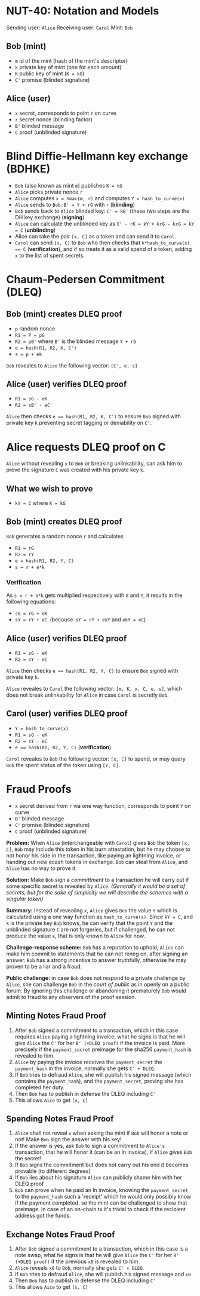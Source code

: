 # NUT-40: Notation and Models

Sending user: `Alice`
Receiving user: `Carol`
Mint: `Bob`

## Bob (mint)

- `m` id of the mint (hash of the mint's descriptor)
- `k` private key of mint (one for each amount)
- `K` public key of mint (`K = kG`)
- `C'` promise (blinded signature)

## Alice (user)

- `x` secret, corresponds to point `Y` on curve
- `r` secret nonce (blinding factor)
- `B'` blinded message
- `C` proof (unblinded signature)

# Blind Diffie-Hellmann key exchange (BDHKE)

- `Bob` (also known as mint `m`) publishes `K = kG`
- `Alice` picks private nonce `r`
- `Alice` computes `x = hmac(m, r)` and computes `Y = hash_to_curve(x)`
- `Alice` sends to `Bob`: `B' = Y + rG` with `r` (**blinding**)
- `Bob` sends back to `Alice` blinded key: `C' = kB'` (these two steps are the DH key exchange) (**signing**)
- `Alice` can calculate the unblinded key as `C' - rK = kY + krG - krG = kY = C` (**unblinding**)
- Alice can take the pair `[x, C]` as a token and can send it to `Carol`.
- `Carol` can send `[x, C]` to `Bob` who then checks that `k*hash_to_curve(x) == C` (**verification**), and if so treats it as a valid spend of a token, adding `x`  to the list of spent secrets.

# Chaum-Pedersen Commitment (DLEQ)

## Bob (mint) creates DLEQ proof
- `p` random nonce
- `R1 = P = pG`
- `R2 = pB'` where `B'` is the blinded message `Y + rG`
- `e = hash(R1, R2, K, C')`
- `s = p + ek`

`Bob` reveales to `Alice` the following vector: `[C', e, s]`

## Alice (user) verifies DLEQ proof
- `R1 = sG - eK`
- `R2 = sB' - eC'`

`Alice` then checks `e == hash(R1, R2, K, C')` to ensure `Bob` signed with private key `k` preventing secret tagging or deniability on `C'`.

# Alice requests DLEQ proof on C

`Alice` without revealing `x` to `Bob` or breaking unlinkability, can ask him to prove the signature `C` was created with his private key `k`.

## What we wish to prove

- `kY = C` where `K = kG`

## Bob (mint) creates DLEQ proof

`Bob` generates a random nonce `r` and calculates

- `R1 = rG`
- `R2 = rY`
- `e = hash(R1, R2, Y, C)`
- `s = r + e*k`

### Verification

As `s = r + e*k` gets multiplied respectively with `G` and `Y`, it results in the following equations:

- `sG = rG + eK`
- `sY = rY + eC `(because` sY = rY + ekY` and `ekY = eC`)

## Alice (user) verifies DLEQ proof

- `R1 = sG - eK`
- `R2 = sY - eC`

`Alice` then checks `e == hash(R1, R2, Y, C)` to ensure `Bob` signed with private key `k`.

`Alice` reveales to `Carol` the following vector: `[m, K, x, C, e, s]`, which does not break unlinkability for `Alice` in case `Carol` is secretly `Bob`.


## Carol (user) verifies DLEQ proof
- `Y = hash_to_curve(x)`
- `R1 = sG - eK`
- `R2 = sY - eC`
- `e == hash(R1, R2, Y, C)` (**verification**)

`Carol` reveales to `Bob` the following vector: `[x, C]` to spend, or may query `Bob` the spent status of the token using `[Y, C]`.

# Fraud Proofs

- `x` secret derived from `r` via one way function, corresponds to point `Y` on curve
- `B'` blinded message
- `C'` promise (blinded signature)
- `C` proof (unblinded signature)

**Problem:** When `Alice` (interchangeable with `Carol`) gives `Bob` the token `[x, C]`, `Bob` may include this token in his burn attestation, but he may choose to not honor his side in the transaction, like paying an lightning invoice, or handing out new ecash tokens in exchange. `Bob` can steal from `Alice`, and `Alice` has no way to prove it.

**Solution:** Make `Bob` sign a *committment* to a transaction he will carry out if some specific secret is revealed by `Alice`. *(Generally it would be a set of secrets, but for the sake of simplicity we will describe the schemes with a singular token)*

**Summary:** Instead of revealing `x`, `Alice` gives `Bob` the value `Y` which is calculated using a one way function as `hash_to_curve(x)`. Since `kY = C`, and `k` is the private key `Bob` knows, he can verify that the point `Y` and the unblinded signature `C` are not forgeries, but if challenged, he can not produce the value `x`, that is only known to `Alice` for now.

**Challenge-response scheme:** `Bob` has a reputation to uphold, `Alice` can make him commit to statements that he can not reneg on, after signing an answer. `Bob` has a strong incentive to answer truthfully, otherwise he may proven to be a liar and a fraud.

**Public challenge:** in case `Bob` does not respond to a private challenge by `Alice`, she can challenge `Bob` in the *court of public* as in openly on a public forum. By ignoring this challenge or abandoning it prematurely `Bob` would admit to fraud to any observers of the proof session.

## Minting Notes Fraud Proof
1. After `Bob` signed a commitment to a transaction, which in this case requires `Alice` paying a lightning invoice, what he signs is that he will give `Alice` the `C'` for her `B' (+DLEQ proof)` if the invoice is paid. More precisely if the `payment_secret` preimage for the sha256 `payment_hash` is revealed to him.
2. `Alice` by paying the invoice receives the `payment_secret` the `payment_hash` in the invoice, normally she gets `C' + DLEQ`.
3. If `Bob` tries to defraud `Alice`, she will publish his signed message (which contains the `payment_hash`), and the `payment_secret`, proving she has completed her duty.
4. Then `Bob` has to publish in defense the DLEQ including `C'`
5. This allows `Aice` to get `[x, C]`

## Spending Notes Fraud Proof
1. `Alice` shall not reveal `x` when asking the mint if `Bob` will honor a note or not! Make `Bob` sign the answer with his key!
2. If the answer is yes, ask `Bob` to sign a commitment to `Alice's` transaction, that he will honor it (can be an ln invoice), if `Alice` gives `Bob` the secret!
3. If `Bob` signs the commitment but does not carry out his end it becomes provable (to different degrees)
4. If `Bob` lies about his signature `Alice` can publicly shame him with her DLEQ proof
5. `Bob` can prove when he paid an ln invoice, knowing the `payment_secret` to the `payment_hash` such a 'receipt' which he would only possibly know if the payment completed. so the mint can be challenged to show that preimage. in case of an on-chain tx it's trivial to check if the recipient address got the funds.

## Exchange Notes Fraud Proof
1. After `Bob` signed a commitment to a transaction, which in this case is a note swap, what he signs is that he will give `Alice` the `C'` for her `B' (+DLEQ proof)` if the previous `x0` is revealed to him.
2. `Alice` reveals `x0` to `Bob`, normally she gets `C' + DLEQ`.
3. If `Bob` tries to defraud `Alice`, she will publish his signed message and `x0`
4. Then `Bob` has to publish in defense the DLEQ including `C'`
5. This allows `Aice` to get `[x, C]`